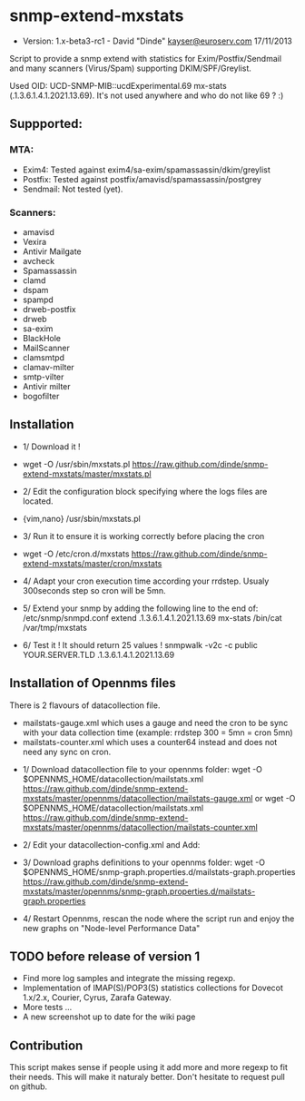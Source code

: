 snmp-extend-mxstats
===================
* Version: 1.x-beta3-rc1 - David "Dinde" <kayser@euroserv.com> 17/11/2013

Script to provide a snmp extend with statistics for Exim/Postfix/Sendmail and many scanners (Virus/Spam) supporting DKIM/SPF/Greylist.

Used OID: UCD-SNMP-MIB::ucdExperimental.69 mx-stats (.1.3.6.1.4.1.2021.13.69). It's not used anywhere and who do not like 69 ? :)

## Suppported:
### MTA: 
- Exim4: Tested against exim4/sa-exim/spamassassin/dkim/greylist
- Postfix: Tested against postfix/amavisd/spamassassin/postgrey
- Sendmail: Not tested (yet).

### Scanners: 
- amavisd
- Vexira
- Antivir Mailgate
- avcheck
- Spamassassin
- clamd
- dspam
- spampd
- drweb-postfix
- drweb
- sa-exim
- BlackHole
- MailScanner
- clamsmtpd
- clamav-milter
- smtp-vilter
- Antivir milter
- bogofilter

## Installation
- 1/ Download it !
* wget -O /usr/sbin/mxstats.pl https://raw.github.com/dinde/snmp-extend-mxstats/master/mxstats.pl

- 2/ Edit the configuration block specifying where the logs files are located.
* {vim,nano} /usr/sbin/mxstats.pl

- 3/ Run it to ensure it is working correctly before placing the cron
* wget -O /etc/cron.d/mxstats https://raw.github.com/dinde/snmp-extend-mxstats/master/cron/mxstats

- 4/ Adapt your cron execution time according your rrdstep. Usualy 300seconds step so cron will be 5mn.

- 5/ Extend your snmp by adding the following line to the end of: /etc/snmp/snmpd.conf
extend .1.3.6.1.4.1.2021.13.69 mx-stats /bin/cat /var/tmp/mxstats

- 6/ Test it ! It should return 25 values !
snmpwalk -v2c -c public YOUR.SERVER.TLD .1.3.6.1.4.1.2021.13.69

## Installation of Opennms files
There is 2 flavours of datacollection file.
* mailstats-gauge.xml which uses a gauge and need the cron to be sync with your  data collection time (example: rrdstep 300 = 5mn = cron 5mn)
* mailstats-counter.xml which uses a counter64 instead and does not need any sync on cron.
- 1/ Download datacollection file to your opennms folder:
wget -O $OPENNMS_HOME/datacollection/mailstats.xml https://raw.github.com/dinde/snmp-extend-mxstats/master/opennms/datacollection/mailstats-gauge.xml
or
wget -O $OPENNMS_HOME/datacollection/mailstats.xml https://raw.github.com/dinde/snmp-extend-mxstats/master/opennms/datacollection/mailstats-counter.xml
- 2/ Edit your datacollection-config.xml and Add:
        <include-collection dataCollectionGroup="Mailstats"/>

- 3/ Download graphs definitions to your opennms folder:
wget -O $OPENNMS_HOME/snmp-graph.properties.d/mailstats-graph.properties https://raw.github.com/dinde/snmp-extend-mxstats/master/opennms/snmp-graph.properties.d/mailstats-graph.properties

- 4/ Restart Opennms, rescan the node where the script run and enjoy the new graphs on "Node-level Performance Data"

## TODO before release of version 1
- Find more log samples and integrate the missing regexp.
- Implementation of IMAP(S)/POP3(S) statistics collections for Dovecot 1.x/2.x, Courier, Cyrus, Zarafa Gateway.
- More tests ...
- A new screenshot up to date for the wiki page

## Contribution
This script makes sense if people using it add more and more regexp to fit their needs.
This will make it naturaly better. Don't hesitate to request pull on github.
